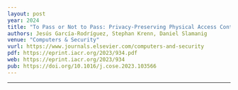 ```yaml
---
layout: post
year: 2024
title: "To Pass or Not to Pass: Privacy-Preserving Physical Access Control"
authors: Jesús García-Rodríguez, Stephan Krenn, Daniel Slamanig
venue: "Computers & Security"
vurl: https://www.journals.elsevier.com/computers-and-security
pdf: https://eprint.iacr.org/2023/934.pdf
web: https://eprint.iacr.org/2023/934
pub: https://doi.org/10.1016/j.cose.2023.103566
---
```



---


